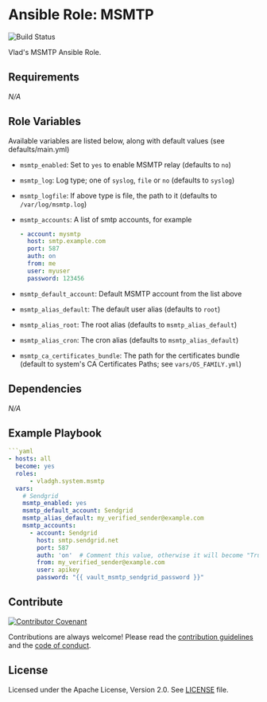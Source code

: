 # Ansible Role: MSMTP

![Build Status](https://github.com/vladgh/ansible-role-common/workflows/CI/badge.svg)

Vlad's MSMTP Ansible Role.

## Requirements

*_N/A_*

## Role Variables

Available variables are listed below, along with default values (see defaults/main.yml)

- `msmtp_enabled`: Set to `yes` to enable MSMTP relay (defaults to `no`)
- `msmtp_log`: Log type; one of `syslog`, `file` or `no` (defaults to `syslog`)
- `msmtp_logfile`: If above type is file, the path to it (defaults to `/var/log/msmtp.log`)
- `msmtp_accounts`: A list of smtp accounts, for example

    ```yaml
    - account: mysmtp
      host: smtp.example.com
      port: 587
      auth: on
      from: me
      user: myuser
      password: 123456
    ```

- `msmtp_default_account`: Default MSMTP account from the list above
- `msmtp_alias_default`: The default user alias (defaults to `root`)
- `msmtp_alias_root`: The root alias (defaults to `msmtp_alias_default`)
- `msmtp_alias_cron`: The cron alias (defaults to `msmtp_alias_default`)
- `msmtp_ca_certificates_bundle`: The path for the certificates bundle (default to system's CA Certificates Paths; see `vars/OS_FAMILY.yml`)

## Dependencies

*_N/A_*

## Example Playbook

``` yaml
```yaml
- hosts: all
  become: yes
  roles:
      - vladgh.system.msmtp
  vars:
    # Sendgrid
    msmtp_enabled: yes
    msmtp_default_account: Sendgrid
    msmtp_alias_default: my_verified_sender@example.com
    msmtp_accounts:
      - account: Sendgrid
        host: smtp.sendgrid.net
        port: 587
        auth: 'on'  # Comment this value, otherwise it will become "True"
        from: my_verified_sender@example.com
        user: apikey
        password: "{{ vault_msmtp_sendgrid_password }}"
```

## Contribute

[![Contributor Covenant](https://img.shields.io/badge/Contributor%20Covenant-v2.0%20adopted-ff69b4.svg)](code_of_conduct.md)

Contributions are always welcome! Please read the [contribution guidelines](.github/CONTRIBUTING.md) and the [code of conduct](.github/CODE_OF_CONDUCT.md).

## License

Licensed under the Apache License, Version 2.0.
See [LICENSE](LICENSE) file.
